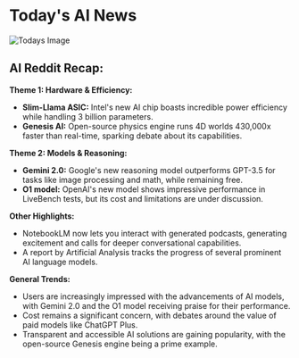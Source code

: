 
# Today's AI News

![Todays Image](pictures/None)

## AI Reddit Recap:

**Theme 1: Hardware & Efficiency:**

- **Slim-Llama ASIC:** Intel's new AI chip boasts incredible power efficiency while handling 3 billion parameters. 
- **Genesis AI:** Open-source physics engine runs 4D worlds 430,000x faster than real-time, sparking debate about its capabilities.

**Theme 2: Models & Reasoning:**

- **Gemini 2.0:** Google's new reasoning model outperforms GPT-3.5 for tasks like image processing and math, while remaining free.
- **O1 model:** OpenAI's new model shows impressive performance in LiveBench tests, but its cost and limitations are under discussion.

**Other Highlights:**

- NotebookLM now lets you interact with generated podcasts, generating excitement and calls for deeper conversational capabilities.
- A report by Artificial Analysis tracks the progress of several prominent AI language models.

**General Trends:**

- Users are increasingly impressed with the advancements of AI models, with Gemini 2.0 and the O1 model receiving praise for their performance.
- Cost remains a significant concern, with debates around the value of paid models like ChatGPT Plus.
- Transparent and accessible AI solutions are gaining popularity, with the open-source Genesis engine being a prime example.
